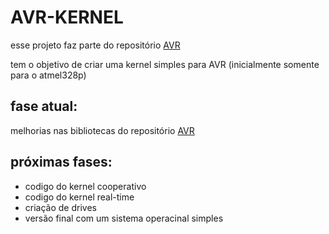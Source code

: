 # AVR-KERNEL
esse projeto faz parte do repositório 
[AVR](https://github.com/RecursiveError/AVR)

tem o objetivo de criar uma kernel simples para AVR
(inicialmente somente para o atmel328p)

## fase atual:
melhorias nas bibliotecas do repositório 
[AVR](https://github.com/RecursiveError/AVR)

## próximas fases:
- codigo do kernel cooperativo
- codigo do kernel real-time
- criação de drives
- versão final com um sistema operacinal simples


